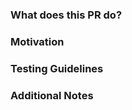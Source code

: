<!--- Please remember to review the [contribution guidelines](https://github.com/DataDog/datadog-serverless-functions/blob/master/CONTRIBUTING.md) if you have not yet done so._  --->

### What does this PR do?

<!--- A brief description of the change being made with this pull request. --->

### Motivation

<!--- What inspired you to submit this pull request? --->

### Testing Guidelines

<!--- How did you test this pull request? --->

### Additional Notes

<!--- Anything else we should know when reviewing? --->
